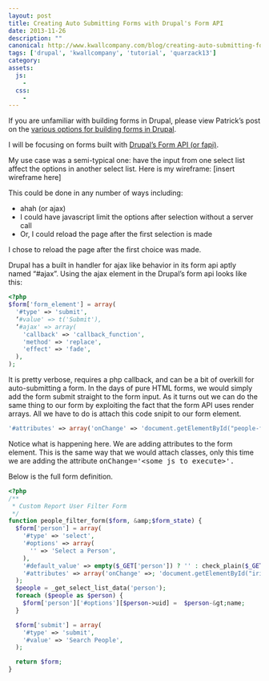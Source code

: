 ```yaml
---
layout: post
title: Creating Auto Submitting Forms with Drupal's Form API
date: 2013-11-26
description: ""
canonical: http://www.kwallcompany.com/blog/creating-auto-submitting-forms-drupals-form-api
tags: ['drupal', 'kwallcompany', 'tutorial', 'quarzack13']
category:
assets:
  js:
    -
  css:
    -
---
```


If you are unfamiliar with building forms in Drupal, please view Patrick’s post on the <a href="http://www.kwallcompany.com/blog/details-formation-forms">various options for building forms in Drupal</a>.

I will be focusing on forms built with <a href="https://api.drupal.org/api/drupal/developer%21topics%21forms_api_reference.html/7" target="_blank">Drupal’s Form API (or fapi)</a>.

My use case was a semi-typical one: have the input from one select list affect the options in another select list. Here is my wireframe: [insert wireframe here]

This could be done in any number of ways including:

- ahah (or ajax)
- I could have javascript limit the options after selection without a server call
- Or, I could reload the page after the first selection is made

I chose to reload the page after the first choice was made.

Drupal has a built in handler for ajax like behavior in its form api aptly named “#ajax”. Using the ajax element in the Drupal’s form api looks like this:

```php
<?php
$form['form_element'] = array(
  '#type' => 'submit',
  ‘#value' => t('Submit'),
  ‘#ajax' => array(
    'callback' => 'callback_function',
    'method' => 'replace',
    'effect' => 'fade',
  ),
);
```

It is pretty verbose, requires a php callback, and can be a bit of overkill for auto-submitting a form. In the days of pure HTML forms, we would simply add the form submit straight to the form input. As it turns out we can do the same thing to our form by exploiting the fact that the form API uses render arrays. All we have to do is attach this code snipit to our form element.

```php
'#attributes' => array('onChange' => 'document.getElementById("people-filter-form").submit();')
```

Notice what is happening here. We are adding attributes to the form element. This is the same way that we would attach classes, only this time we are adding the attribute <tt>onChange='&lt;some js to execute&gt;'.</tt>

Below is the full form definition.

```php
<?php
/**
 * Custom Report User Filter Form
 */
function people_filter_form($form, &amp;$form_state) {
  $form['person'] = array(
    '#type' => 'select',
    '#options' => array(
      '' => 'Select a Person',
    ),
    '#default_value' => empty($_GET['person']) ? '' : check_plain($_GET['person']),
    '#attributes' => array('onChange' =>; 'document.getElementById("iris-app-people-filter-form").submit();'),
  );
  $people = _get_select_list_data('person');
  foreach ($people as $person) {
    $form['person']['#options'][$person->uid] =  $person-&gt;name;
  }

  $form['submit'] = array(
    '#type' => 'submit',
    '#value' => 'Search People',
  );

  return $form;
}
```
